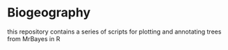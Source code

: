 # Biogeography
this repository contains a series of scripts for plotting and annotating trees from MrBayes in R
